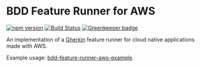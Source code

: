 # BDD Feature Runner for AWS

[![npm version](https://img.shields.io/npm/v/@coderbyheart/bdd-feature-runner-aws.svg)](https://www.npmjs.com/package/@coderbyheart/bdd-feature-runner-aws)
[![Build Status](https://travis-ci.org/coderbyheart/bdd-feature-runner-aws.svg?branch=saga)](https://travis-ci.org/coderbyheart/bdd-feature-runner-aws)
[![Greenkeeper badge](https://badges.greenkeeper.io/coderbyheart/bdd-feature-runner-aws.svg)](https://greenkeeper.io/) 

An implementation of a [Gherkin](https://docs.cucumber.io/gherkin/) feature runner 
for cloud native applications made with AWS.

Example usage: [bdd-feature-runner-aws-example](https://github.com/coderbyheart/bdd-feature-runner-aws-example).
